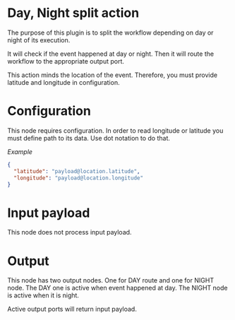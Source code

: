 # Day, Night split action

The purpose of this plugin is to split the workflow depending on day or night of its execution.

It will check if the event happened at day or night. Then it will route the workflow to the appropriate output port.

This action minds the location of the event. Therefore, you must provide latitude and longitude in configuration. 

# Configuration

This node requires configuration. In order to read longitude or latitude you must define path to its data. 
Use dot notation to do that.

*Example*

```json
{
  "latitude": "payload@location.latitude",
  "longitude": "payload@location.longitude"
}
```

# Input payload

This node does not process input payload.

# Output

This node has two output nodes. One for DAY route and one for NIGHT node. The DAY one is active when event happened at
day. The NIGHT node is active when it is night. 

Active output ports will return input payload. 
 
